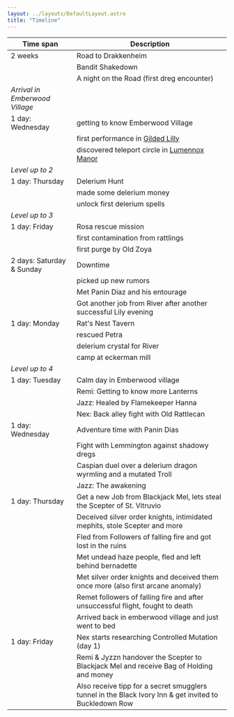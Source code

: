 ```yaml
---
layout: ../layouts/DefaultLayout.astro
title: "Timeline"
---
```


| Time span                      | Description                                                                                            |
|--------------------------------|--------------------------------------------------------------------------------------------------------|
| 2 weeks                        | Road to Drakkenheim                                                                                    |
|                                | Bandit Shakedown                                                                                       |
|                                | A night on the Road (first dreg encounter)                                                             |
| _Arrival in Emberwood Village_ |                                                                                                        |
| 1 day: Wednesday               | getting to know Emberwood Village                                                                      |
|                                | first performance in [Gilded Lilly](/src/content/establishments/lilly.md)                              |
|                                | discovered teleport circle in [Lumennox Manor](/src/content/misc/lumennoxManor.md)                     |
| _Level up to 2_                |                                                                                                        |
| 1 day: Thursday                | Delerium Hunt                                                                                          |
|                                | made some delerium money                                                                               |
|                                | unlock first delerium spells                                                                           |
| _Level up to 3_                |                                                                                                        |
| 1 day: Friday                  | Rosa rescue mission                                                                                    |
|                                | first contamination from rattlings                                                                     |
|                                | first purge by Old Zoya                                                                                |
| 2 days: Saturday & Sunday      | Downtime                                                                                               |
|                                | picked up new rumors                                                                                   |
|                                | Met Panin Diaz and his entourage                                                                       |
|                                | Got another job from River after another successful Lily evening                                       |
| 1 day: Monday                  | Rat's Nest Tavern                                                                                      |
|                                | rescued Petra                                                                                          |
|                                | delerium crystal for River                                                                             |
|                                | camp at eckerman mill                                                                                  |
| _Level up to 4_                |                                                                                                        |
| 1 day: Tuesday                 | Calm day in Emberwood village                                                                          |
|                                | Remi: Getting to know more Lanterns                                                                    |
|                                | Jazz: Healed by Flamekeeper Hanna                                                                      |
|                                | Nex: Back alley fight with Old Rattlecan                                                               |
| 1 day: Wednesday               | Adventure time with Panin Dias                                                                         |
|                                | Fight with Lemmington against shadowy dregs                                                            |
|                                | Caspian duel over a delerium dragon wyrmling and a mutated Troll                                       |
|                                | Jazz: The awakening                                                                                    |
| 1 day: Thursday                | Get a new Job from Blackjack Mel, lets steal the Scepter of St. Vitruvio                               |
|                                | Deceived silver order knights, intimidated mephits, stole Scepter and more                             |
|                                | Fled from Followers of falling fire and got lost in the ruins                                          |
|                                | Met undead haze people, fled and left behind bernadette                                                |
|                                | Met silver order knights and deceived them once more (also first arcane anomaly)                       |
|                                | Remet followers of falling fire and after unsuccessful flight, fought to death                         |
|                                | Arrived back in emberwood village and just went to bed                                                 |
| 1 day: Friday                  | Nex starts researching Controlled Mutation (day 1)                                                     |
|                                | Remi & Jyzzn handover the Scepter to Blackjack Mel and receive Bag of Holding and money                |
|                                | Also receive tipp for a secret smugglers tunnel in the Black Ivory Inn & get invited to Buckledown Row |
